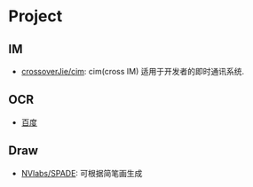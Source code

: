 # Project

## IM
* [crossoverJie/cim](https://github.com/crossoverJie/cim): cim(cross IM) 适用于开发者的即时通讯系统.


## OCR
* [百度](https://cloud.baidu.com/product/ocr/webimage)

## Draw
* [NVlabs/SPADE](https://github.com/NVlabs/SPADE): 可根据简笔画生成